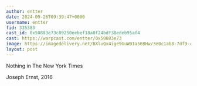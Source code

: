 ```yaml
---
author: entter
date: 2024-09-26T09:39:47+0000
username: entter
fid: 335383
cast_id: 0x50883e73c89250eebef18a0f24bdf38edeb95af4
cast: https://warpcast.com/entter/0x50883e73
image: https://imagedelivery.net/BXluQx4ige9GuW0Ia56BHw/3e0c1ab8-7df9-4821-c628-333541723100/original
layout: post
---
```

Nothing in The New York Times  
  
Joseph Ernst, 2016  

<img src='https://imagedelivery.net/BXluQx4ige9GuW0Ia56BHw/3e0c1ab8-7df9-4821-c628-333541723100/original' alt='' referrerpolicy='no-referrer'/>